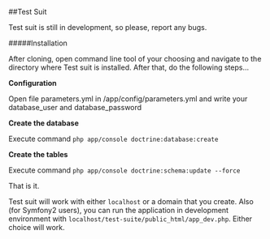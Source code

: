 ##Test Suit

Test suit is still in development, so please, report any bugs.

#####Installation

After cloning, open command line tool of your choosing and navigate to the directory where Test suit is installed. After that, do the following steps...

**Configuration**

Open file parameters.yml in /app/config/parameters.yml and write your database_user and database_password




**Create the database**

Execute command `php app/console doctrine:database:create`




**Create the tables**

Execute command `php app/console doctrine:schema:update --force`

That is it.

Test suit will work with either `localhost` or a domain that you create. Also (for Symfony2 users), you can run the application in development environment with `localhost/test-suite/public_html/app_dev.php`. Either choice will work.

